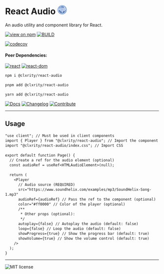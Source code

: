 # React Audio <img src="./icon.png" width="30" />

An audio utility and component library for React.

[![view on npm](https://img.shields.io/npm/v/%40clxrity%2Freact-audio?style=for-the-badge&logo=npm&logoColor=%23CB3837&logoSize=auto&label=NPM)](https://www.npmjs.org/package/@clxrity/react-audio) [![BUILD](https://img.shields.io/github/actions/workflow/status/clxrityy/react-audio/.github%2Fworkflows%2Fmain.yml?branch=main&event=push&style=for-the-badge&logo=github&logoColor=%23181717&logoSize=auto&label=BUILD&color=%232dba4e)](https://github.com/clxrityy/react-audio/actions/workflows/main.yml)

[![codecov](https://codecov.io/gh/clxrityy/react-audio/branch/main/graph/badge.svg?token=X4NBMSM9ZP)](https://codecov.io/gh/clxrityy/react-audio)

#### Peer Dependencies:

[![react](https://img.shields.io/npm/dependency-version/%40clxrity%2Freact-audio/peer/react?style=for-the-badge&logo=react&logoColor=%2361DAFB&logoSize=auto&label=react)](https://www.npmjs.com/package/react) [![react-dom](https://img.shields.io/npm/dependency-version/%40clxrity%2Freact-audio/peer/react-dom?style=for-the-badge&logo=react&logoColor=%2361DAFB&logoSize=auto&label=react-dom)](https://www.npmjs.com/package/react-dom)

```zsh
npm i @clxrity/react-audio
```

```zsh
pnpm add @clxrity/react-audio
```

```zsh
yarn add @clxrity/react-audio
```

[![Docs](<https://img.shields.io/badge/docs-docs?style=for-the-badge&logo=readthedocs&logoColor=%238CA1AF&logoSize=auto&color=rgb(121%2C%2091%2C%20132)&link=https%3A%2F%2Freact-audio-docs.vercel.app>)](https://react-audio-docs.vercel.app/docs) [![Changelog](<https://img.shields.io/badge/changelog-changelog?style=for-the-badge&logo=googleforms&logoColor=%238CA1AF&logoSize=auto&color=rgb(121%2C%2091%2C%20132)&link=https%3A%2F%2Freact-audio-docs.vercel.app%2Fdocumentation%2Fchangelog>)](https://react-audio-docs.vercel.app/docs/changelog) [![Contribute](<https://img.shields.io/badge/contribute-contributions?style=for-the-badge&logo=git&logoColor=%238CA1AF&logoSize=auto&color=rgb(121%2C%2091%2C%20132)&link=https%3A%2F%2Fgithub.com%2Fclxrityy%2Freact-audio%2Fblob%2Fmain%2FCONTRIBUTING.md>)](https://github.com/clxrityy/react-audio/blob/main/.github/CONTRIBUTING.md)

---

## Usage

```tsx
"use client"; // Must be used in client components
import { Player } from "@clxrity/react-audio"; // Import the component
import "@clxrity/react-audio/index.css"; // Import CSS

export default function Page() {
  // Create a ref for the audio element (optional)
  const audioRef = useRef<HTMLAudioElement>(null);

  return (
    <Player
      // Audio source (REQUIRED)
      src="https://www.soundhelix.com/examples/mp3/SoundHelix-Song-1.mp3"
      audioRef={audioRef} // Pass the ref to the component (optional)
      color="#ff0000" // Color of the player (optional)
      /**
       * Other props (optional):
       */
      autoplay={false} // Autoplay the audio (default: false)
      loop={false} // Loop the audio (default: false)
      showProgress={true} // Show the progress bar (default: true)
      showVolume={true} // Show the volume control (default: true)
    />
  );
}
```

---

![MIT license](https://img.shields.io/npm/l/%40clxrity%2Freact-audio?style=for-the-badge&label=LICENSE)
